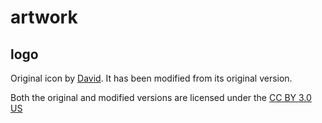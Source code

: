 # artwork

## logo

Original icon by [David](https://thenounproject.com/search/?q=glue&creator=1341268&i=373579). It has been modified from its original version.

Both the original and modified versions are licensed under the [CC BY 3.0 US](https://creativecommons.org/licenses/by/3.0/us/)
